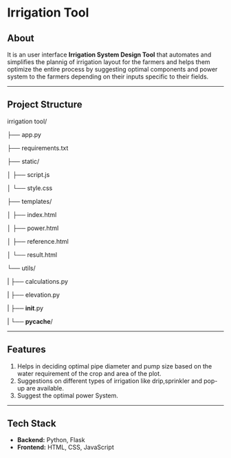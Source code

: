 # Irrigation Tool

## About

It is an user interface **Irrigation System Design Tool** that automates and simplifies the plannig of irrigation layout for the farmers and helps them optimize the entire process by suggesting optimal components and power system to the farmers depending on their inputs specific to their fields.

---
##  Project Structure

irrigation tool/

├── app.py

├── requirements.txt

├── static/

│   ├── script.js

│   └── style.css

├── templates/

│   ├── index.html

│   ├── power.html

│   ├── reference.html

│   └── result.html

└── utils/

|   ├── calculations.py

|   ├── elevation.py

|  ├── __init__.py

|   └── __pycache__/   



---

## Features
1. Helps in deciding optimal pipe diameter and pump size based on the water requirement of the crop and area of the plot.
2. Suggestions on different types of irrigation like drip,sprinkler and pop-up are available.
3. Suggest the optimal power System.
   
---

## Tech Stack
- **Backend:** Python, Flask
- **Frontend:** HTML, CSS, JavaScript



